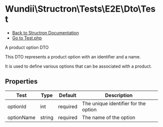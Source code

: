 # Wundii\Structron\Tests\E2E\Dto\Test
- [Back to Structron Documentation](./_Structron.md)
- [Go to Test.php](./../tests/E2E/Dto/Test.php)

A product option DTO

This DTO represents a product option with an identifier and a name.

It is used to define various options that can be associated with a product.

## Properties
| Test       | Type   | Default  | Description                          |
| ---------- | ------ | -------- | ------------------------------------ |
| optionId   | int    | required | The unique identifier for the option |
| optionName | string | required | The name of the option               |
